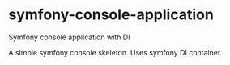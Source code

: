 # symfony-console-application
Symfony console application with DI

A simple symfony console skeleton. Uses symfony DI container.
